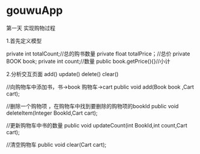 # gouwuApp
第一天
实现购物过程


1.首先定义模型

private int totalCount;//总的购书数量
private float totalPrice；//总价
private BOOK book;
private int count;//数量
public book.getPrice(){}//小计

2.分析交互页面
add()
update()
delete()
clear()

//向购物车中添加书，书→book 购物车→cart
  public void add(Book book ,Cart cart);
  
//删除一个购物项 ，在购物车中找到要删除的购物项的bookId
    public void deleteItem(Integer BookId,Cart cart);
     
//更新购物车中书的数量
     public void updateCount(int BookId,int count,Cart cart);
 
//清空购物车
     public void clear(Cart cart);

